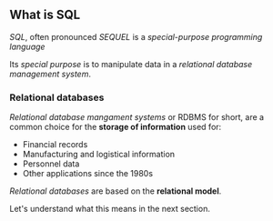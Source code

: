 ## What is SQL

_SQL_, often pronounced _SEQUEL_ is a _special-purpose programming language_ 

Its _special purpose_ is to manipulate data in a _relational database management system_.

### Relational databases

_Relational database mangament systems_ or RDBMS for short, are a common choice for the __storage of information__ used for:

- Financial records
- Manufacturing and logistical information
- Personnel data
- Other applications since the 1980s

_Relational databases_ are based on the __relational model__. 

Let's understand what this means in the next section.